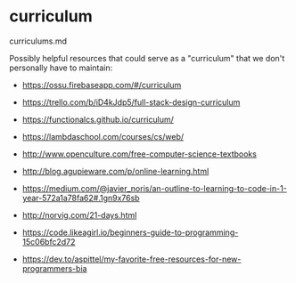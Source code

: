 # curriculum

curriculums.md 

Possibly helpful resources that could serve as a "curriculum" that we don't personally have to maintain:

*   https://ossu.firebaseapp.com/#/curriculum

*   https://trello.com/b/iD4kJdp5/full-stack-design-curriculum

*   https://functionalcs.github.io/curriculum/

*   https://lambdaschool.com/courses/cs/web/

*   http://www.openculture.com/free-computer-science-textbooks

*   http://blog.agupieware.com/p/online-learning.html

*   https://medium.com/@javier_noris/an-outline-to-learning-to-code-in-1-year-572a1a78fa62#.1gn9x76sb

*   http://norvig.com/21-days.html

*   https://code.likeagirl.io/beginners-guide-to-programming-15c06bfc2d72

*   https://dev.to/aspittel/my-favorite-free-resources-for-new-programmers-bia





